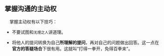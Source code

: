 ## 掌握沟通的主动权

    掌握主动权有以下技巧：

- 不要试图和`无理之人`讲道理。

- 将他人的提问转换为自己**所理解的提问**，再对自己的问题做出回答。这一点在**官方的答疑场合**下很有用。这就叫“打得一拳开，免得百拳来”。


